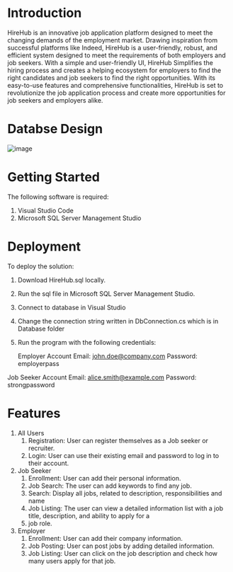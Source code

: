 # Introduction 
HireHub is an innovative job application platform designed to meet the changing demands of the employment
market. Drawing inspiration from successful platforms like Indeed, HireHub is a user-friendly, robust, and
efficient system designed to meet the requirements of both employers and job seekers. With a simple and
user-friendly UI, HireHub Simplifies the hiring process and creates a helping ecosystem for employers to find
the right candidates and job seekers to find the right opportunities. With its easy-to-use features and
comprehensive functionalities, HireHub is set to revolutionize the job application process and create more
opportunities for job seekers and employers alike.

# Databse Design
![image](https://github.com/jadanez/HireHub/assets/122333839/b74a4de3-8820-485f-b7a6-3b647ccd28d5)

# Getting Started
The following software is required:
1. Visual Studio Code
2. Microsoft SQL Server Management Studio

# Deployment
To deploy the solution:
1. Download HireHub.sql locally.
2. Run the sql file in Microsoft SQL Server Management Studio.
3. Connect to database in Visual Studio
4. Change the connection string written in DbConnection.cs which is in Database folder
5. Run the program with the following credentials:

   Employer Account
   Email: john.doe@company.com
   Password: employerpass


  Job Seeker Account
  Email: alice.smith@example.com
  Password: strongpassword
  
# Features  

1. All Users
    1. Registration: User can register themselves as a Job seeker or recruiter.
    2. Login: User can use their existing email and password to log in to their account.
2. Job Seeker
   1. Enrollment: User can add their personal information.
   2. Job Search: The user can add keywords to find any job.
   3. Search: Display all jobs, related to description, responsibilities and name
   4. Job Listing: The user can view a detailed information list with a job title, description, and ability to apply for a
   5. job role.
3. Employer
   1. Enrollment: User can add their company information.
   2. Job Posting: User can post jobs by adding detailed information.
   3. Job Listing: User can click on the job description and check how many users apply for that job.
